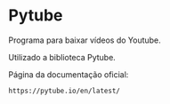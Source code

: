 # Pytube

Programa para baixar vídeos do Youtube.

Utilizado a biblioteca Pytube.

Página da documentação oficial:

    https://pytube.io/en/latest/
